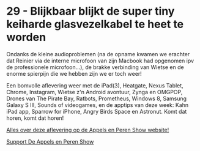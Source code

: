 # 29 - Blijkbaar blijkt de super tiny keiharde glasvezelkabel te heet te worden

<p>Ondanks de kleine audioproblemen (na de opname kwamen we erachter dat Reinier via de interne microfoon van zijn Macbook had opgenomen ipv de professionele microfoon...), de brakke verbinding van Wietse en de enorme spierpijn die we hebben zijn we er toch weer!</p>

<p>Een bomvolle aflevering weer met de iPad(3), Heatgate, Nexus Tablet, Chrome, Instagram, Wietse z'n Android avontuur, Zynga en OMGPOP, Drones van The Pirate Bay, Ratbots, Prometheus, Windows 8, Samsung Galaxy S III, Sounds of videogames, en de apptips van deze week: Kahn iPad app, Sparrow for iPhone, Angry Birds Space en Astronut. Komt dat horen, komt dat horen!</p>

<p><a href="http://www.appelsenperenshow.nl/aflevering/2012/3/22/29-blijkbaar-blijkt-de-super-tiny-keiharde-glasvezelkabel-te.html">Alles over deze aflevering op de Appels en Peren Show website!</a></p><p><a href="https://www.patreon.com/appelsenperenshow" rel="payment">Support De Appels en Peren Show</a></p>